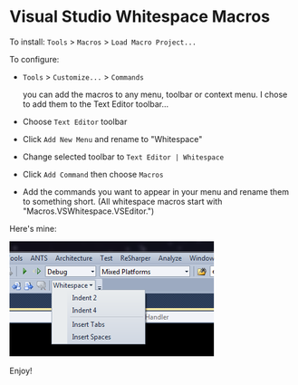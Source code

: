 Visual Studio Whitespace Macros
=

To install: `Tools` > `Macros` > `Load Macro Project...`

To configure:

* `Tools` > `Customize...` > `Commands`

    you can add the macros to any menu, toolbar or context menu. I chose to add them to the Text Editor toolbar...

* Choose `Text Editor` toolbar
* Click `Add New Menu` and rename to "Whitespace"
* Change selected toolbar to `Text Editor | Whitespace`
* Click `Add Command` then choose `Macros`
* Add the commands you want to appear in your menu and rename them to something short. (All whitespace macros start with "Macros.VSWhitespace.VSEditor.")

Here's mine:

![Whitespace Menu](images/menu.png)

Enjoy!